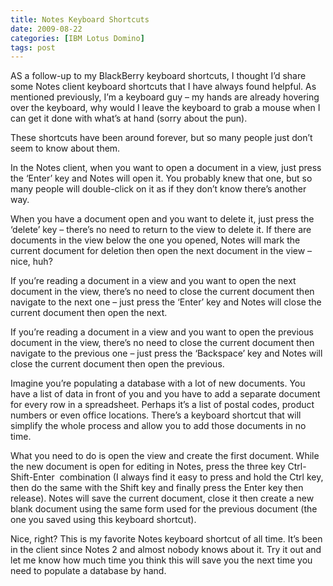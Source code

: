 ```yaml
---
title: Notes Keyboard Shortcuts
date: 2009-08-22
categories: [IBM Lotus Domino]
tags: post
---
```


AS a follow-up to my BlackBerry keyboard shortcuts, I thought I’d share some Notes client keyboard shortcuts that I have always found helpful. As mentioned previously, I’m a keyboard guy – my hands are already hovering over the keyboard, why would I leave the keyboard to grab a mouse when I can get it done with what’s at hand (sorry about the pun).

These shortcuts have been around forever, but so many people just don’t seem to know about them.

In the Notes client, when you want to open a document in a view, just press the ‘Enter’ key and Notes will open it. You probably knew that one, but so many people will double-click on it as if they don’t know there’s another way.

When you have a document open and you want to delete it, just press the ‘delete’ key – there’s no need to return to the view to delete it. If there are documents in the view below the one you opened, Notes will mark the current document for deletion then open the next document in the view – nice, huh?

If you’re reading a document in a view and you want to open the next document in the view, there’s no need to close the current document then navigate to the next one – just press the ‘Enter’ key and Notes will close the current document then open the next.

If you’re reading a document in a view and you want to open the previous document in the view, there’s no need to close the current document then navigate to the previous one – just press the ‘Backspace’ key and Notes will close the current document then open the previous.

Imagine you’re populating a database with a lot of new documents. You have a list of data in front of you and you have to add a separate document for every row in a spreadsheet. Perhaps it’s a list of postal codes, product numbers or even office locations. There’s a keyboard shortcut that will simplify the whole process and allow you to add those documents in no time.

What you need to do is open the view and create the first document. While the new document is open for editing in Notes, press the three key Ctrl-Shift-Enter  combination (I always find it easy to press and hold the Ctrl key, then do the same with the Shift key and finally press the Enter key then release). Notes will save the current document, close it then create a new blank document using the same form used for the previous document (the one you saved using this keyboard shortcut).

Nice, right? This is my favorite Notes keyboard shortcut of all time. It’s been in the client since Notes 2 and almost nobody knows about it. Try it out and let me know how much time you think this will save you the next time you need to populate a database by hand.